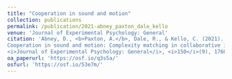 ```yaml
---
title: "Cooperation in sound and motion"
collection: publications
permalink: /publication/2021-abney_paxton_dale_kello
venue: 'Journal of Experimental Psychology: General'
citation: 'Abney, D., <b>Paxton, A.</b>, Dale, R., & Kello, C. (2021).
Cooperation in sound and motion: Complexity matching in collaborative interaction.
<i>Journal of Experimental Psychology: General</i>, <i>150</i>(9), 1760-1771. doi: 10.1037/xge0001018'
oa_paperurl: 'https://osf.io/q3s5a/'
osfurl: 'https://osf.io/53e7m/'
---
```


